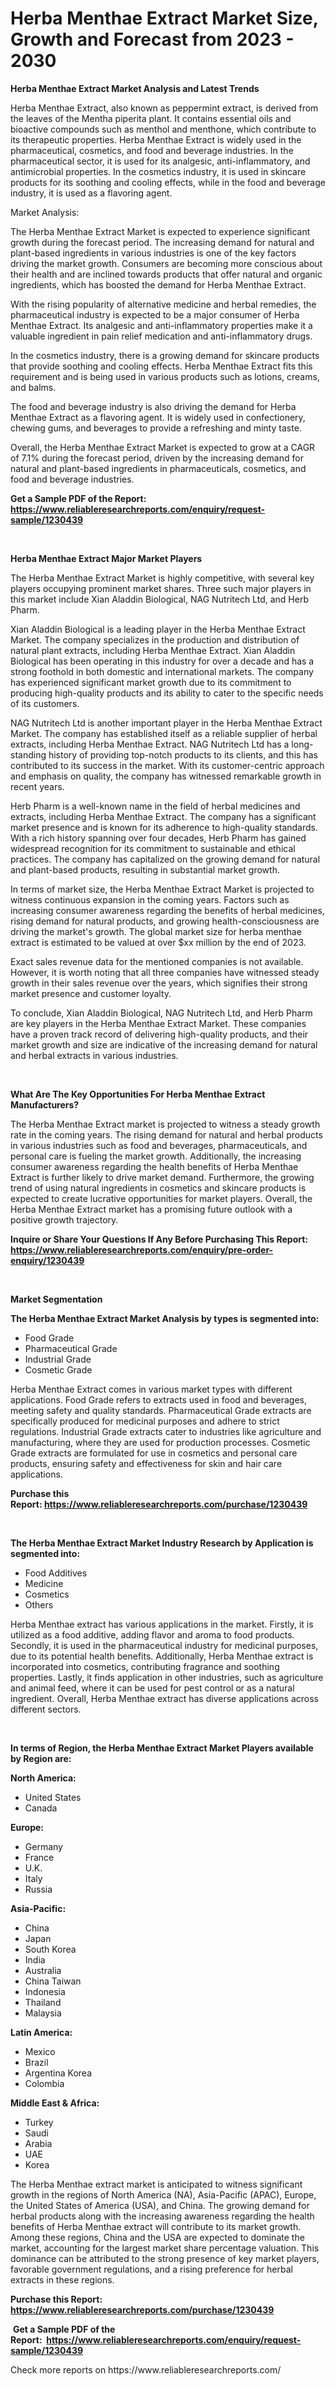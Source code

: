 <p><h1>Herba Menthae Extract Market Size, Growth and Forecast from 2023 - 2030</h1></p><p><strong>Herba Menthae Extract Market Analysis and Latest Trends</strong></p>
<p><p>Herba Menthae Extract, also known as peppermint extract, is derived from the leaves of the Mentha piperita plant. It contains essential oils and bioactive compounds such as menthol and menthone, which contribute to its therapeutic properties. Herba Menthae Extract is widely used in the pharmaceutical, cosmetics, and food and beverage industries. In the pharmaceutical sector, it is used for its analgesic, anti-inflammatory, and antimicrobial properties. In the cosmetics industry, it is used in skincare products for its soothing and cooling effects, while in the food and beverage industry, it is used as a flavoring agent.</p><p>Market Analysis:</p><p>The Herba Menthae Extract Market is expected to experience significant growth during the forecast period. The increasing demand for natural and plant-based ingredients in various industries is one of the key factors driving the market growth. Consumers are becoming more conscious about their health and are inclined towards products that offer natural and organic ingredients, which has boosted the demand for Herba Menthae Extract.</p><p>With the rising popularity of alternative medicine and herbal remedies, the pharmaceutical industry is expected to be a major consumer of Herba Menthae Extract. Its analgesic and anti-inflammatory properties make it a valuable ingredient in pain relief medication and anti-inflammatory drugs.</p><p>In the cosmetics industry, there is a growing demand for skincare products that provide soothing and cooling effects. Herba Menthae Extract fits this requirement and is being used in various products such as lotions, creams, and balms.</p><p>The food and beverage industry is also driving the demand for Herba Menthae Extract as a flavoring agent. It is widely used in confectionery, chewing gums, and beverages to provide a refreshing and minty taste.</p><p>Overall, the Herba Menthae Extract Market is expected to grow at a CAGR of 7.1% during the forecast period, driven by the increasing demand for natural and plant-based ingredients in pharmaceuticals, cosmetics, and food and beverage industries.</p></p>
<p><strong>Get a Sample PDF of the Report:&nbsp; <a href="https://www.reliableresearchreports.com/enquiry/request-sample/1230439">https://www.reliableresearchreports.com/enquiry/request-sample/1230439</a></strong></p>
<p>&nbsp;</p>
<p><strong>Herba Menthae Extract Major Market Players</strong></p>
<p><p>The Herba Menthae Extract Market is highly competitive, with several key players occupying prominent market shares. Three such major players in this market include Xian Aladdin Biological, NAG Nutritech Ltd, and Herb Pharm.</p><p>Xian Aladdin Biological is a leading player in the Herba Menthae Extract Market. The company specializes in the production and distribution of natural plant extracts, including Herba Menthae Extract. Xian Aladdin Biological has been operating in this industry for over a decade and has a strong foothold in both domestic and international markets. The company has experienced significant market growth due to its commitment to producing high-quality products and its ability to cater to the specific needs of its customers.</p><p>NAG Nutritech Ltd is another important player in the Herba Menthae Extract Market. The company has established itself as a reliable supplier of herbal extracts, including Herba Menthae Extract. NAG Nutritech Ltd has a long-standing history of providing top-notch products to its clients, and this has contributed to its success in the market. With its customer-centric approach and emphasis on quality, the company has witnessed remarkable growth in recent years.</p><p>Herb Pharm is a well-known name in the field of herbal medicines and extracts, including Herba Menthae Extract. The company has a significant market presence and is known for its adherence to high-quality standards. With a rich history spanning over four decades, Herb Pharm has gained widespread recognition for its commitment to sustainable and ethical practices. The company has capitalized on the growing demand for natural and plant-based products, resulting in substantial market growth.</p><p>In terms of market size, the Herba Menthae Extract Market is projected to witness continuous expansion in the coming years. Factors such as increasing consumer awareness regarding the benefits of herbal medicines, rising demand for natural products, and growing health-consciousness are driving the market's growth. The global market size for herba menthae extract is estimated to be valued at over $xx million by the end of 2023.</p><p>Exact sales revenue data for the mentioned companies is not available. However, it is worth noting that all three companies have witnessed steady growth in their sales revenue over the years, which signifies their strong market presence and customer loyalty.</p><p>To conclude, Xian Aladdin Biological, NAG Nutritech Ltd, and Herb Pharm are key players in the Herba Menthae Extract Market. These companies have a proven track record of delivering high-quality products, and their market growth and size are indicative of the increasing demand for natural and herbal extracts in various industries.</p></p>
<p>&nbsp;</p>
<p><strong>What Are The Key Opportunities For Herba Menthae Extract Manufacturers?</strong></p>
<p><p>The Herba Menthae Extract market is projected to witness a steady growth rate in the coming years. The rising demand for natural and herbal products in various industries such as food and beverages, pharmaceuticals, and personal care is fueling the market growth. Additionally, the increasing consumer awareness regarding the health benefits of Herba Menthae Extract is further likely to drive market demand. Furthermore, the growing trend of using natural ingredients in cosmetics and skincare products is expected to create lucrative opportunities for market players. Overall, the Herba Menthae Extract market has a promising future outlook with a positive growth trajectory.</p></p>
<p><strong>Inquire or Share Your Questions If Any Before Purchasing This Report: <a href="https://www.reliableresearchreports.com/enquiry/pre-order-enquiry/1230439">https://www.reliableresearchreports.com/enquiry/pre-order-enquiry/1230439</a></strong></p>
<p>&nbsp;</p>
<p><strong>Market Segmentation</strong></p>
<p><strong>The Herba Menthae Extract Market Analysis by types is segmented into:</strong></p>
<p><ul><li>Food Grade</li><li>Pharmaceutical Grade</li><li>Industrial Grade</li><li>Cosmetic Grade</li></ul></p>
<p><p>Herba Menthae Extract comes in various market types with different applications. Food Grade refers to extracts used in food and beverages, meeting safety and quality standards. Pharmaceutical Grade extracts are specifically produced for medicinal purposes and adhere to strict regulations. Industrial Grade extracts cater to industries like agriculture and manufacturing, where they are used for production processes. Cosmetic Grade extracts are formulated for use in cosmetics and personal care products, ensuring safety and effectiveness for skin and hair care applications.</p></p>
<p><strong>Purchase this Report:&nbsp;<a href="https://www.reliableresearchreports.com/purchase/1230439">https://www.reliableresearchreports.com/purchase/1230439</a></strong></p>
<p>&nbsp;</p>
<p><strong>The Herba Menthae Extract Market Industry Research by Application is segmented into:</strong></p>
<p><ul><li>Food Additives</li><li>Medicine</li><li>Cosmetics</li><li>Others</li></ul></p>
<p><p>Herba Menthae extract has various applications in the market. Firstly, it is utilized as a food additive, adding flavor and aroma to food products. Secondly, it is used in the pharmaceutical industry for medicinal purposes, due to its potential health benefits. Additionally, Herba Menthae extract is incorporated into cosmetics, contributing fragrance and soothing properties. Lastly, it finds application in other industries, such as agriculture and animal feed, where it can be used for pest control or as a natural ingredient. Overall, Herba Menthae extract has diverse applications across different sectors.</p></p>
<p>&nbsp;</p>
<p><strong>In terms of Region, the Herba Menthae Extract Market Players available by Region are:</strong></p>
<p>
    <p> <strong> North America: </strong>
        <ul>
            <li>United States</li>
            <li>Canada</li>
        </ul>
        </p> 
    <p> <strong> Europe: </strong>
        <ul>
            <li>Germany</li>
            <li>France</li>
            <li>U.K.</li>
            <li>Italy</li>
            <li>Russia</li>
        </ul>
        </p> 
    <p> <strong> Asia-Pacific: </strong>
        <ul>
            <li>China</li>
            <li>Japan</li>
            <li>South Korea</li>
            <li>India</li>
            <li>Australia</li>
            <li>China Taiwan</li>
            <li>Indonesia</li>
            <li>Thailand</li>
            <li>Malaysia</li>
        </ul>
        </p> 
    <p> <strong> Latin America: </strong>
        <ul>
            <li>Mexico</li>
            <li>Brazil</li>
            <li>Argentina Korea</li>
            <li>Colombia</li>
        </ul>
        </p> 
    <p> <strong> Middle East & Africa: </strong>
        <ul>
            <li>Turkey</li>
            <li>Saudi</li>
            <li>Arabia</li>
            <li>UAE</li>
            <li>Korea</li>
        </ul>
    </p>
    </p>
<p><p>The Herba Menthae extract market is anticipated to witness significant growth in the regions of North America (NA), Asia-Pacific (APAC), Europe, the United States of America (USA), and China. The growing demand for herbal products along with the increasing awareness regarding the health benefits of Herba Menthae extract will contribute to its market growth. Among these regions, China and the USA are expected to dominate the market, accounting for the largest market share percentage valuation. This dominance can be attributed to the strong presence of key market players, favorable government regulations, and a rising preference for herbal extracts in these regions.</p></p>
<p><strong>Purchase this Report: <a href="https://www.reliableresearchreports.com/purchase/1230439">https://www.reliableresearchreports.com/purchase/1230439</a></strong></p>
<p>&nbsp;<strong>Get a Sample PDF of the Report:&nbsp;&nbsp;<a href="https://www.reliableresearchreports.com/enquiry/request-sample/1230439">https://www.reliableresearchreports.com/enquiry/request-sample/1230439</a></strong></p>
<p><strong></strong></p>
<p>Check more reports on https://www.reliableresearchreports.com/</p>